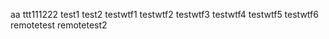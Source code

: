 aa
ttt111222
test1
test2
testwtf1
testwtf2
testwtf3
testwtf4
testwtf5
testwtf6
remotetest
remotetest2
